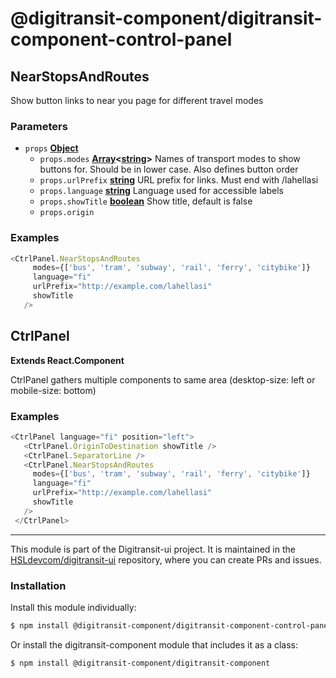 # @digitransit-component/digitransit-component-control-panel

<!-- Generated by documentation.js. Update this documentation by updating the source code. -->

## NearStopsAndRoutes

Show button links to near you page for different travel modes

### Parameters

-   `props` **[Object][1]** 
    -   `props.modes` **[Array][2]&lt;[string][3]>** Names of transport modes to show buttons for. Should be in lower case. Also defines button order
    -   `props.urlPrefix` **[string][3]** URL prefix for links. Must end with /lahellasi
    -   `props.language` **[string][3]** Language used for accessible labels
    -   `props.showTitle` **[boolean][4]** Show title, default is false
    -   `props.origin`  

### Examples

```javascript
<CtrlPanel.NearStopsAndRoutes
     modes={['bus', 'tram', 'subway', 'rail', 'ferry', 'citybike']}
     language="fi"
     urlPrefix="http://example.com/lahellasi"
     showTitle
   />
```

## CtrlPanel

**Extends React.Component**

CtrlPanel gathers multiple components to same area (desktop-size: left or mobile-size: bottom)

### Examples

```javascript
<CtrlPanel language="fi" position="left">
   <CtrlPanel.OriginToDestination showTitle />
   <CtrlPanel.SeparatorLine />
   <CtrlPanel.NearStopsAndRoutes
     modes={['bus', 'tram', 'subway', 'rail', 'ferry', 'citybike']}
     language="fi"
     urlPrefix="http://example.com/lahellasi"
     showTitle
   />
 </CtrlPanel>
```

[1]: https://developer.mozilla.org/docs/Web/JavaScript/Reference/Global_Objects/Object

[2]: https://developer.mozilla.org/docs/Web/JavaScript/Reference/Global_Objects/Array

[3]: https://developer.mozilla.org/docs/Web/JavaScript/Reference/Global_Objects/String

[4]: https://developer.mozilla.org/docs/Web/JavaScript/Reference/Global_Objects/Boolean

<!-- This file is automatically generated. Please don't edit it directly:
if you find an error, edit the source file (likely index.js), and re-run
./scripts/generate-readmes in the digitransit-component project. -->

---

This module is part of the Digitransit-ui project. It is maintained in the
[HSLdevcom/digitransit-ui](https://github.com/HSLdevcom/digitransit-ui) repository, where you can create
PRs and issues.

### Installation

Install this module individually:

```sh
$ npm install @digitransit-component/digitransit-component-control-panel
```

Or install the digitransit-component module that includes it as a class:

```sh
$ npm install @digitransit-component/digitransit-component
```
